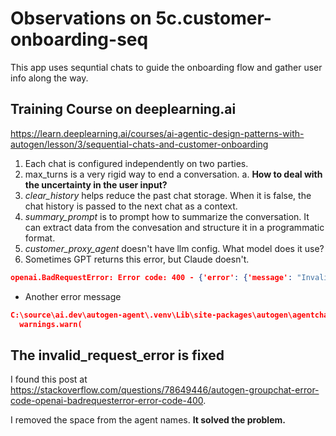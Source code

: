 # Observations on 5c.customer-onboarding-seq

This app uses sequntial chats to guide the onboarding flow and gather user info along the way.

## Training Course on deeplearning.ai

<https://learn.deeplearning.ai/courses/ai-agentic-design-patterns-with-autogen/lesson/3/sequential-chats-and-customer-onboarding>

1. Each chat is configured independently on two parties.
2. max_turns is a very rigid way to end a conversation.
  a. **How to deal with the uncertainty in the user input?**
3. *clear_history* helps reduce the past chat storage. When it is false, the chat history is passed to the next chat as a context.
4. *summary_prompt* is to prompt how to summarize the conversation. It can extract data from the convesation and structure it in a programmatic format.
5. *customer_proxy_agent* doesn't have llm config. What model does it use?
6. Sometimes GPT returns this error, but Claude doesn't.

```json
openai.BadRequestError: Error code: 400 - {'error': {'message': "Invalid 'messages[1].name': string does not match pattern. Expected a string that matches the pattern '^[a-zA-Z0-9_-]+$'.", 'type': 'invalid_request_error', 'param': 'messages[1].name', 'code': 'invalid_value'}}
```

- Another error message

```json
C:\source\ai.dev\autogen-agent\.venv\Lib\site-packages\autogen\agentchat\conversable_agent.py:1277: UserWarning: Cannot extract summary using reflection_with_llm: Error code: 400 - {'error': {'message': "Invalid 'messages[0].name': string does not match pattern. Expected a string that matches the pattern '^[a-zA-Z0-9_-]+$'.", 'type': 'invalid_request_error', 'param': 'messages[0].name', 'code': 'invalid_value'}}. Using an empty str as summary.
  warnings.warn(
```

## The invalid_request_error is fixed

I found this post at <https://stackoverflow.com/questions/78649446/autogen-groupchat-error-code-openai-badrequesterror-error-code-400>.

I removed the space from the agent names. **It solved the problem.**

